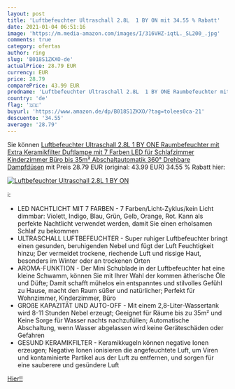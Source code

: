```yaml
---
layout: post
title: 'Luftbefeuchter Ultraschall 2.8L  1 BY ON mit 34.55 % Rabatt'
date: 2021-01-04 06:51:16
image: 'https://m.media-amazon.com/images/I/316VHZ-iqtL._SL200_.jpg'
comments: true
category: ofertas
author: ring
slug: 'B018S1ZKXO-de'
actualPrice: 28.79 EUR
currency: EUR
price: 28.79
comparePrice: 43.99 EUR
prodname: 'Luftbefeuchter Ultraschall 2.8L  1 BY ONE Raumbefeuchter mit Extra Keramikfilter Duftlampe mit 7 Farben LED für Schlafzimmer  Kinderzimmer  Büro bis 35m²  Abschaltautomatik  360° Drehbare Dampfdüsen'
country: 'de'
flag: '🇩🇪'
buyurl: 'https://www.amazon.de/dp/B018S1ZKXO/?tag=tolees0ca-21'
descuento: '34.55'
average: '28.79'
---
```


Sie können [Luftbefeuchter Ultraschall 2.8L  1 BY ONE Raumbefeuchter mit Extra Keramikfilter Duftlampe mit 7 Farben LED für Schlafzimmer  Kinderzimmer  Büro bis 35m²  Abschaltautomatik  360° Drehbare Dampfdüsen](https://www.amazon.de/dp/B018S1ZKXO/?tag=tolees0ca-21) mit Preis 28.79 EUR (original: 43.99 EUR) 34.55 % Rabatt hier:

[![Luftbefeuchter Ultraschall 2.8L  1 BY ON](https://m.media-amazon.com/images/I/316VHZ-iqtL._SL200_.jpg)](https://www.amazon.de/dp/B018S1ZKXO/?tag=tolees0ca-21)

ℹ️:

- LED NACHTLICHT MIT 7 FARBEN - 7 Farben/Licht-Zyklus/kein Licht dimmbar: Violett, Indigo, Blau, Grün, Gelb, Orange, Rot. Kann als perfekte Nachtlicht verwendet werden, damit Sie einen erholsamen Schlaf zu bekommen
- ULTRASCHALL LUFTBEFEUCHTER - Super ruhiger Luftbefeuchter bringt einen gesunden, beruhigenden Nebel und fügt der Luft Feuchtigkeit hinzu; Der vermeidet trockene, riechende Luft und rissige Haut, besonders im Winter oder an trockenen Orten
- AROMA-FUNKTION - Der Mini Schublade in der Luftbefeuchter hat eine kleine Schwamm, können Sie mit Ihrer Wahl der kommen ätherische Öle und Düfte; Damit schafft mühelos ein entspanntes und stilvolles Gefühl zu Hause, macht den Raum süßer und natürlicher; Perfekt für Wohnzimmer, Kinderzimmer, Büro
- GROßE KAPAZITÄT UND AUTO-OFF - Mit einem 2,8-Liter-Wassertank wird 8-11 Stunden Nebel erzeugt; Geeignet für Räume bis zu 35m² und Keine Sorge für Wasser nachts nachzufüllen; Automatische Abschaltung, wenn Wasser abgelassen wird keine Geräteschäden oder Gefahren
- GESUND KERAMIKFILTER - Keramikkugeln können negative Ionen erzeugen; Negative Ionen ionisieren die angefeuchtete Luft, um Viren und kontaminierte Partikel aus der Luft zu entfernen, und sorgen für eine sauberere und gesündere Luft

[Hier!!](https://www.amazon.de/dp/B018S1ZKXO/?tag=tolees0ca-21)
